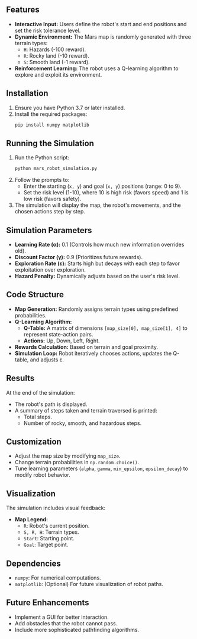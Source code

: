 ## Features
- **Interactive Input:** Users define the robot's start and end positions and set the risk tolerance level.
- **Dynamic Environment:** The Mars map is randomly generated with three terrain types:
  - `H`: Hazards (-100 reward).
  - `R`: Rocky land (-10 reward).
  - `S`: Smooth land (-1 reward).
- **Reinforcement Learning:** The robot uses a Q-learning algorithm to explore and exploit its environment.

## Installation
1. Ensure you have Python 3.7 or later installed.
2. Install the required packages:
   ```bash
   pip install numpy matplotlib
   ```

## Running the Simulation
1. Run the Python script:
   ```bash
   python mars_robot_simulation.py
   ```
2. Follow the prompts to:
   - Enter the starting (`x, y`) and goal (`x, y`) positions (range: 0 to 9).
   - Set the risk level (1-10), where 10 is high risk (favors speed) and 1 is low risk (favors safety).
3. The simulation will display the map, the robot's movements, and the chosen actions step by step.

## Simulation Parameters
- **Learning Rate (α):** 0.1 (Controls how much new information overrides old).
- **Discount Factor (γ):** 0.9 (Prioritizes future rewards).
- **Exploration Rate (ε):** Starts high but decays with each step to favor exploitation over exploration.
- **Hazard Penalty:** Dynamically adjusts based on the user's risk level.

## Code Structure
- **Map Generation:** Randomly assigns terrain types using predefined probabilities.
- **Q-Learning Algorithm:**
  - **Q-Table:** A matrix of dimensions `[map_size[0], map_size[1], 4]` to represent state-action pairs.
  - **Actions:** Up, Down, Left, Right.
- **Rewards Calculation:** Based on terrain and goal proximity.
- **Simulation Loop:** Robot iteratively chooses actions, updates the Q-table, and adjusts ε.

## Results
At the end of the simulation:
- The robot's path is displayed.
- A summary of steps taken and terrain traversed is printed:
  - Total steps.
  - Number of rocky, smooth, and hazardous steps.

## Customization
- Adjust the map size by modifying `map_size`.
- Change terrain probabilities in `np.random.choice()`.
- Tune learning parameters (`alpha`, `gamma`, `min_epsilon`, `epsilon_decay`) to modify robot behavior.

## Visualization
The simulation includes visual feedback:
- **Map Legend:**
  - `R`: Robot's current position.
  - `S, R, H`: Terrain types.
  - `Start`: Starting point.
  - `Goal`: Target point.

## Dependencies
- `numpy`: For numerical computations.
- `matplotlib`: (Optional) For future visualization of robot paths.

## Future Enhancements
- Implement a GUI for better interaction.
- Add obstacles that the robot cannot pass.
- Include more sophisticated pathfinding algorithms.
